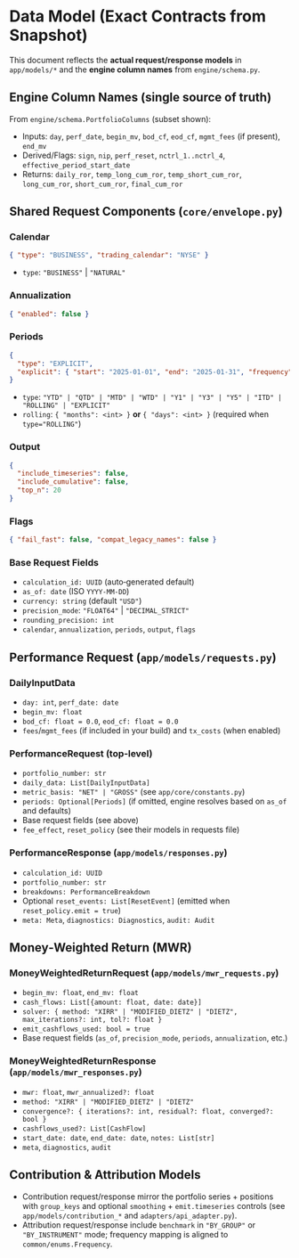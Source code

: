 # Data Model (Exact Contracts from Snapshot)

This document reflects the **actual request/response models** in `app/models/*` and the **engine column names** from `engine/schema.py`.

## Engine Column Names (single source of truth)
From `engine/schema.PortfolioColumns` (subset shown):
- Inputs: `day`, `perf_date`, `begin_mv`, `bod_cf`, `eod_cf`, `mgmt_fees` (if present), `end_mv`
- Derived/Flags: `sign`, `nip`, `perf_reset`, `nctrl_1..nctrl_4`, `effective_period_start_date`
- Returns: `daily_ror`, `temp_long_cum_ror`, `temp_short_cum_ror`, `long_cum_ror`, `short_cum_ror`, `final_cum_ror`

## Shared Request Components (`core/envelope.py`)

### Calendar
```json
{ "type": "BUSINESS", "trading_calendar": "NYSE" }
```
- `type`: `"BUSINESS"` | `"NATURAL"`

### Annualization
```json
{ "enabled": false }
```

### Periods
```json
{
  "type": "EXPLICIT",
  "explicit": { "start": "2025-01-01", "end": "2025-01-31", "frequency": "daily" }
}
```
- `type`: `"YTD" | "QTD" | "MTD" | "WTD" | "Y1" | "Y3" | "Y5" | "ITD" | "ROLLING" | "EXPLICIT"`
- `rolling`: `{ "months": <int> }` **or** `{ "days": <int> }` (required when `type="ROLLING"`)

### Output
```json
{
  "include_timeseries": false,
  "include_cumulative": false,
  "top_n": 20
}
```

### Flags
```json
{ "fail_fast": false, "compat_legacy_names": false }
```

### Base Request Fields
- `calculation_id: UUID` (auto‑generated default)
- `as_of: date` (ISO `YYYY-MM-DD`)
- `currency: string` (default `"USD"`)
- `precision_mode`: `"FLOAT64"` | `"DECIMAL_STRICT"`
- `rounding_precision: int`
- `calendar`, `annualization`, `periods`, `output`, `flags`

## Performance Request (`app/models/requests.py`)

### DailyInputData
- `day: int`, `perf_date: date`
- `begin_mv: float`
- `bod_cf: float = 0.0`, `eod_cf: float = 0.0`
- `fees`/`mgmt_fees` (if included in your build) and `tx_costs` (when enabled)

### PerformanceRequest (top‑level)
- `portfolio_number: str`
- `daily_data: List[DailyInputData]`
- `metric_basis: "NET" | "GROSS"` (see `app/core/constants.py`)
- `periods: Optional[Periods]` (if omitted, engine resolves based on `as_of` and defaults)
- Base request fields (see above)
- `fee_effect`, `reset_policy` (see their models in requests file)

### PerformanceResponse (`app/models/responses.py`)
- `calculation_id: UUID`
- `portfolio_number: str`
- `breakdowns: PerformanceBreakdown`
- Optional `reset_events: List[ResetEvent]` (emitted when `reset_policy.emit = true`)
- `meta: Meta`, `diagnostics: Diagnostics`, `audit: Audit`

## Money‑Weighted Return (MWR)

### MoneyWeightedReturnRequest (`app/models/mwr_requests.py`)
- `begin_mv: float`, `end_mv: float`
- `cash_flows: List[{amount: float, date: date}]`
- `solver: { method: "XIRR" | "MODIFIED_DIETZ" | "DIETZ", max_iterations?: int, tol?: float }`
- `emit_cashflows_used: bool = true`
- Base request fields (`as_of`, `precision_mode`, `periods`, `annualization`, etc.)

### MoneyWeightedReturnResponse (`app/models/mwr_responses.py`)
- `mwr: float`, `mwr_annualized?: float`
- `method: "XIRR" | "MODIFIED_DIETZ" | "DIETZ"`
- `convergence?: { iterations?: int, residual?: float, converged?: bool }`
- `cashflows_used?: List[CashFlow]`
- `start_date: date`, `end_date: date`, `notes: List[str]`
- `meta`, `diagnostics`, `audit`

## Contribution & Attribution Models
- Contribution request/response mirror the portfolio series + positions with `group_keys` and optional `smoothing` + `emit.timeseries` controls (see `app/models/contribution_*` and `adapters/api_adapter.py`).
- Attribution request/response include `benchmark` in `"BY_GROUP"` or `"BY_INSTRUMENT"` mode; frequency mapping is aligned to `common/enums.Frequency`.

